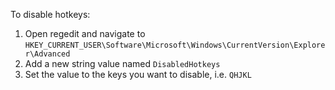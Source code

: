 

To disable hotkeys:

1. Open regedit and navigate to `HKEY_CURRENT_USER\Software\Microsoft\Windows\CurrentVersion\Explorer\Advanced`
2. Add a new string value named `DisabledHotkeys`
3. Set the value to the keys you want to disable, i.e. `QHJKL`

